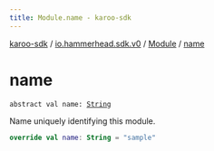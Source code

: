 ```yaml
---
title: Module.name - karoo-sdk
---
```


[karoo-sdk](../../index.html) / [io.hammerhead.sdk.v0](../index.html) / [Module](index.html) / [name](./name.html)

# name

`abstract val name: `[`String`](https://kotlinlang.org/api/latest/jvm/stdlib/kotlin/-string/index.html)

Name uniquely identifying this module.

``` kotlin
override val name: String = "sample"
```

